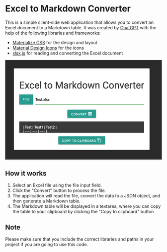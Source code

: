 # Excel to Markdown Converter

This is a simple client-side web application that allows you to convert an Excel document to a Markdown table. It was created by [ChatGPT](https://openai.com/blog/chatgpt/) with the help of the following libraries and frameworks:
- [Materialize CSS](https://materializecss.com/) for the design and layout
- [Material Design Icons](https://materialdesignicons.com/) for the icons
- [xlsx.js](https://github.com/SheetJS/xlsx) for reading and converting the Excel document

![Screenshot of the Excel to Markdown Converter](app.png)

## How it works

1. Select an Excel file using the file input field.
2. Click the "Convert" button to process the file.
3. The application will read the file, convert the data to a JSON object, and then generate a Markdown table.
4. The Markdown table will be displayed in a textarea, where you can copy the table to your clipboard by clicking the "Copy to clipboard" button

## Note

Please make sure that you include the correct libraries and paths in your project if you are going to use this code.
